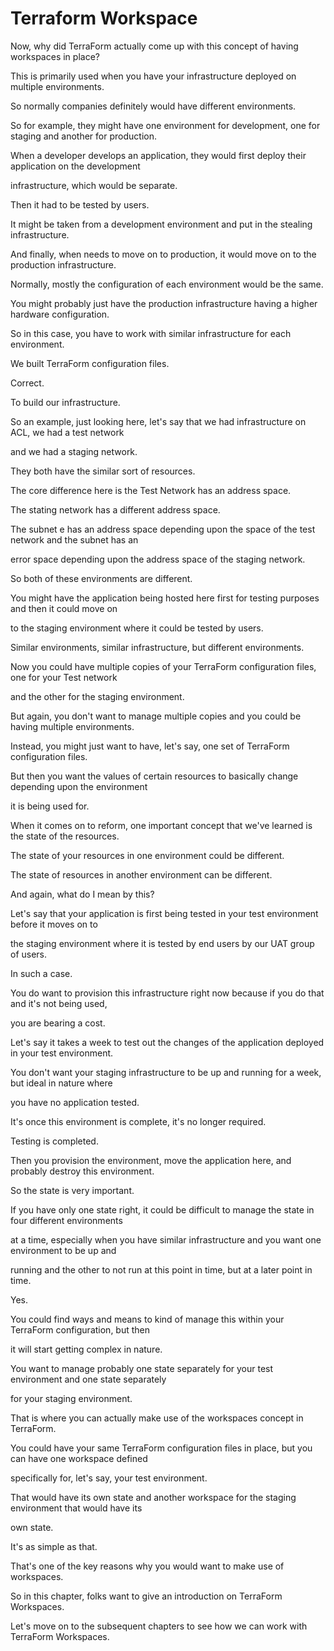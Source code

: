 # Terraform Workspace

Now, why did TerraForm actually come up with this concept of having workspaces in place?

This is primarily used when you have your infrastructure deployed on multiple environments.

So normally companies definitely would have different environments.

So for example, they might have one environment for development, one for staging and another for production.

When a developer develops an application, they would first deploy their application on the development

infrastructure, which would be separate.

Then it had to be tested by users.

It might be taken from a development environment and put in the stealing infrastructure.

And finally, when needs to move on to production, it would move on to the production infrastructure.

Normally, mostly the configuration of each environment would be the same.

You might probably just have the production infrastructure having a higher hardware configuration.

So in this case, you have to work with similar infrastructure for each environment.

We built TerraForm configuration files.

Correct.

To build our infrastructure.

So an example, just looking here, let's say that we had infrastructure on ACL, we had a test network

and we had a staging network.

They both have the similar sort of resources.

The core difference here is the Test Network has an address space.

The stating network has a different address space.

The subnet e has an address space depending upon the space of the test network and the subnet has an

error space depending upon the address space of the staging network.

So both of these environments are different.

You might have the application being hosted here first for testing purposes and then it could move on

to the staging environment where it could be tested by users.

Similar environments, similar infrastructure, but different environments.

Now you could have multiple copies of your TerraForm configuration files, one for your Test network

and the other for the staging environment.

But again, you don't want to manage multiple copies and you could be having multiple environments.

Instead, you might just want to have, let's say, one set of TerraForm configuration files.

But then you want the values of certain resources to basically change depending upon the environment

it is being used for.

When it comes on to reform, one important concept that we've learned is the state of the resources.

The state of your resources in one environment could be different.

The state of resources in another environment can be different.

And again, what do I mean by this?

Let's say that your application is first being tested in your test environment before it moves on to

the staging environment where it is tested by end users by our UAT group of users.

In such a case.

You do want to provision this infrastructure right now because if you do that and it's not being used,

you are bearing a cost.

Let's say it takes a week to test out the changes of the application deployed in your test environment.

You don't want your staging infrastructure to be up and running for a week, but ideal in nature where

you have no application tested.

It's once this environment is complete, it's no longer required.

Testing is completed.

Then you provision the environment, move the application here, and probably destroy this environment.

So the state is very important.

If you have only one state right, it could be difficult to manage the state in four different environments

at a time, especially when you have similar infrastructure and you want one environment to be up and

running and the other to not run at this point in time, but at a later point in time.

Yes.

You could find ways and means to kind of manage this within your TerraForm configuration, but then

it will start getting complex in nature.

You want to manage probably one state separately for your test environment and one state separately

for your staging environment.

That is where you can actually make use of the workspaces concept in TerraForm.

You could have your same TerraForm configuration files in place, but you can have one workspace defined

specifically for, let's say, your test environment.

That would have its own state and another workspace for the staging environment that would have its

own state.

It's as simple as that.

That's one of the key reasons why you would want to make use of workspaces.

So in this chapter, folks want to give an introduction on TerraForm Workspaces.

Let's move on to the subsequent chapters to see how we can work with TerraForm Workspaces.
